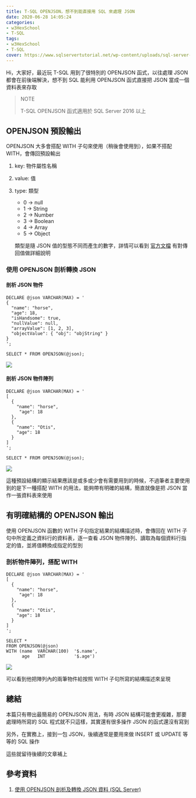 ```yaml
---
title: T-SQL OPENJSON，想不到能直接用 SQL 來處理 JSON
date: 2020-06-28 14:05:24
categories:
- w3HexSchool
- T-SQL
tags:
- w3HexSchool
- T-SQL
cover: https://www.sqlservertutorial.net/wp-content/uploads/sql-server-tutorial.svg
---
```


Hi，大家好，最近玩 T-SQL 用到了很特別的 OPENJSON 函式，以往處理 JSON 都會在前後端解決，想不到 SQL 能利用 OPENJSON 函式直接把 JSON 當成一個資料表來存取

> NOTE
> 
> T-SQL OPENJSON 函式適用於 SQL Server 2016 以上

## OPENJSON 預設輸出

OPENJSON 大多會搭配 WITH 子句來使用（稍後會使用到），如果不搭配 WITH，會傳回預設輸出

1. key: 物件屬性名稱
2. value: 值
3. type: 類型
   * 0 -> null
   * 1 -> String
   * 2 -> Number
   * 3 -> Boolean
   * 4 -> Array
   * 5 -> Object
   
   類型是隨 JSON 值的型態不同而產生的數字，詳情可以看到 [官方文檔](https://docs.microsoft.com/zh-tw/sql/t-sql/functions/openjson-transact-sql?view=sql-server-ver15#return-value) 有對傳回值做詳細說明
   
### 使用 OPENJSON 剖析轉換 JSON

#### 剖析 JSON 物件

```sql=
DECLARE @json VARCHAR(MAX) = '
{
  "name": "horse",
  "age": 18,
  "isHandsome": true,
  "nullValue": null,
  "arrayValue": [1, 2, 3],
  "objectValue": { "obj": "objString" }
}
';

SELECT * FROM OPENJSON(@json);
```

![](https://i.imgur.com/6p7JUGH.png)

#### 剖析 JSON 物件陣列

```sql=
DECLARE @json VARCHAR(MAX) = '
[
  {
    "name": "horse",
     "age": 18
  },
  {
    "name": "Otis",
    "age": 18
  }
]
';

SELECT * FROM OPENJSON(@json);
```

![](https://i.imgur.com/mC2lyLd.png)

這種預設結構的顯示結果應該是或多或少會有需要用到的時候，不過筆者主要使用到的是下一種搭配 WITH 的用法，能夠帶有明確的結構，簡直就像是把 JSON 當作一張資料表來使用

## 有明確結構的 OPENJSON 輸出

使用 OPENJSON 函數的 WITH 子句指定結果的結構描述時，會傳回在 WITH 子句中所定義之資料行的資料表，逐一查看 JSON 物件陣列、讀取為每個資料行指定的值，並將值轉換成指定的型別


### 剖析物件陣列，搭配 WITH

```sql=
DECLARE @json VARCHAR(MAX) = '
[
  {
    "name": "horse",
     "age": 18
  },
  {
    "name": "Otis",
    "age": 18
  }
]
';

SELECT *
FROM OPENJSON(@json)
WITH (name  VARCHAR(100)  '$.name',
      age   INT           '$.age')
```

![](https://i.imgur.com/U2hra0B.png)

可以看到他把陣列內的兩筆物件給按照 WITH 子句所寫的結構描述來呈現

## 總結

本篇只有帶出最簡易的 OPENJSON 用法，有時 JSON 結構可能會更複雜，那要處理時所寫的 SQL 程式就不只這樣，其實還有很多操作 JSON 的函式還沒有寫到

另外，在實務上，接到一包 JSON，後續通常是要用來做 INSERT 或 UPDATE 等等的 SQL 操作

這些就留待後續的文章補上

## 參考資料

1. [使用 OPENJSON 剖析及轉換 JSON 資料 (SQL Server)](https://docs.microsoft.com/zh-tw/sql/relational-databases/json/convert-json-data-to-rows-and-columns-with-openjson-sql-server?view=sql-server-ver15)
